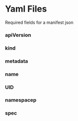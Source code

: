 # Yaml Files

Required fields for a manifest json 
### apiVersion

### kind

### metadata
### name
### UID
### namespacep

### spec
